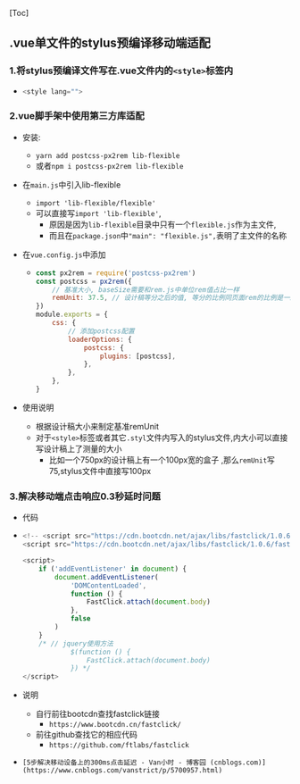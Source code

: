 [Toc]

## .vue单文件的stylus预编译移动端适配

### 1.将stylus预编译文件写在.vue文件内的`<style>`标签内

- ```javascript
  <style lang="">
  ```

### 2.vue脚手架中使用第三方库适配

- 安装:
  - `yarn add postcss-px2rem lib-flexible`
  - 或者`npm i postcss-px2rem lib-flexible`
  
- 在`main.js`中引入lib-flexible
  - `import 'lib-flexible/flexible'`
  - 可以直接写`import 'lib-flexible'`,
    - 原因是因为`lib-flexible`目录中只有一个`flexible.js`作为主文件,
    - 而且在`package.json`中`"main": "flexible.js",`表明了主文件的名称
  
- 在`vue.config.js`中添加

  - ```javascript
    const px2rem = require('postcss-px2rem')
    const postcss = px2rem({
        // 基准大小, baseSize需要和rem.js中单位rem值占比一样
        remUnit: 37.5, // 设计稿等分之后的值, 等分的比例同页面rem的比例是一致的, 如果设计稿750, 写75
    })
    module.exports = {
        css: {
            // 添加postcss配置
            loaderOptions: {
                postcss: {
                    plugins: [postcss],
                },
            },
        },
    }
    ```

- 使用说明

  - 根据设计稿大小来制定基准remUnit
  - 对于`<style>`标签或者其它`.styl`文件内写入的stylus文件,内大小可以直接写设计稿上了测量的大小
    - 比如一个750px的设计稿上有一个100px宽的盒子 ,那么`remUnit`写75,stylus文件中直接写100px

### 3.解决移动端点击响应0.3秒延时问题

- 代码

- ```javascript
  <!-- <script src="https://cdn.bootcdn.net/ajax/libs/fastclick/1.0.6/fastclick.js"></script> // 这是非压缩代码 -->
  <script src="https://cdn.bootcdn.net/ajax/libs/fastclick/1.0.6/fastclick.min.js"></script>
  
  <script>
      if ('addEventListener' in document) {
          document.addEventListener(
              'DOMContentLoaded',
              function () {
                  FastClick.attach(document.body)
              },
              false
          )
      }
      /* // jquery使用方法
              $(function () {
                  FastClick.attach(document.body)
              }) */
  </script>
  ```

- 说明

  - 自行前往bootcdn查找fastclick链接
    - `https://www.bootcdn.cn/fastclick/`
  - 前往github查找它的相应代码
    - `https://github.com/ftlabs/fastclick`

- `[5步解决移动设备上的300ms点击延迟 - Van小时 - 博客园 (cnblogs.com)](https://www.cnblogs.com/vanstrict/p/5700957.html)`